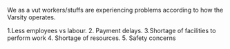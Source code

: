 We as a vut workers/stuffs are experiencing problems according to how the
Varsity operates.

1.Less employees vs labour.
2. Payment delays.
3.Shortage of facilities to perform work
4. Shortage of resources.
5. Safety concerns
